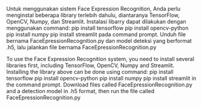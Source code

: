 Untuk menggunakan sistem Face Expression Recognition, Anda perlu menginstal beberapa library terlebih dahulu, diantaranya TensorFlow, OpenCV, Numpy, dan Streamlit. Instalasi libarry dapat dilakukan dengan menggunakan command:
pip install tensorflow
pip install opencv-python
pip install numpy
pip install streamlit
pada command prompt.
Unduh file bernama FaceEpressionRecognition.py dan model deteksi yang berformat .h5, lalu jalankan file bernama FaceEpressionRecognition.py




To use the Face Expression Recognition system, you need to install several libraries first, including TensorFlow, OpenCV, Numpy and Streamlit. Installing the library above can be done using command:
pip install tensorflow
pip install opencv-python
pip install numpy
pip install streamlit
in the command prompt.
Download files called FaceEpressionRecognition.py and a detection model in .h5 format, then run the file called FaceEpressionRecognition.py
